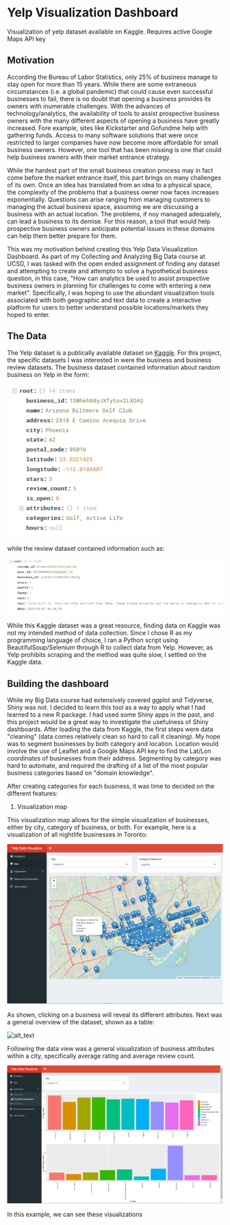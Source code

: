 # Yelp Visualization Dashboard
Visualization of yelp dataset available on Kaggle. Requires active Google Maps API key

## Motivation 
According the Bureau of Labor Statistics, only 25% of business manage to stay open for more than 15 years. While there are some extraneous circumstances (i.e. a global pandemic) that could cause even successful businesses to fail, there is no doubt that opening a business provides its owners with inumerable challenges. With the advances of technology/analytics, the availability of tools to assist prospective business owners with the many different aspects of opening a business have greatly increased. Fore example, sites like Kickstarter and Gofundme help with gathering funds. Access to many software solutions that were once restricted to larger companies have now become more affordable for small business owners. However, one tool that has been missing is one that could help business owners with their market entrance strategy. 

While the hardest part of the small business creation process may in fact come before the market entrance itself, this part brings on many challenges of its own. Once an idea has translated from an idea to a physical space, the complexity of the problems that a business owner now faces increases exponentially. Questions can arise ranging from managing customers to managing the actual business space, assuming we are discussing a business with an actual location. The problems, if noy managed adequately, can lead a business to its demise. For this reason, a tool that would help prospective business owners anticipate potential issues in these domains can help them better prepare for them. 

This was my motivation behind creating this Yelp Data Visualization Dashboard. As part of my Collecting and Analyzing Big Data course at UCSD, I was tasked with the open ended assignment of finding any dataset and attempting to create and attempto to solve a hypothetical business question, in this case, "How can analytics be used to assist prospective business owners in planning for challenges to come with entering a new market". Specifically, I was hoping to use the abundant visualization tools associated with both geographic and text data to create a interactive platform for users to better understand possible locations/markets they hoped to enter. 

## The Data
The Yelp dataset is a publically available dataset on [Kaggle](https://www.kaggle.com/yelp-dataset/yelp-dataset). For this project, the specific datasets I was interested in were the business and business review datasets. The business dataset contained information about random business on Yelp in the form: 


![alt text](images/data_preview.PNG "Data Preview") 

while the review dataset contained information such as:


![alt text](images/reviews_preview.PNG "Review Preview")

While this Kaggle dataset was a great resource, finding data on Kaggle was not my intended method of data collection. Since I chose R as my programming language of choice, I ran a Python script using BeautifulSoup/Selenium through R to collect data from Yelp. However, as Yelp prohibits scraping and the method was quite slow, I settled on the Kaggle data. 

## Building the dashboard
While my Big Data course had extensively covered ggplot and Tidyverse, Shiny was not. I decided to learn this tool as a way to apply what I had learned to a new R package. I had used some Shiny apps in the past, and this project would be a great way to investigate the usefulness of Shiny dashboards. After loading the data from Kaggle, the first steps were data "cleaning" (data comes relatively clean so hard to call it cleaning). My hope was to segment businesses by both category and location. Location would involve the use of Leaflet and a Google Maps API key to find the Lat/Lon coordinates of businesses from their address. Segmenting by category was hard to automate, and required the drafting of a list of the most popular business categories based on "domain knowledge". 

After creating categories for each business, it was time to decided on the different features:
 1. Visualization map

This visualization map allows for the simple visualization of businesses, either by city, category of business, or both. For example, here is a visualization of all nightlife businesses in Toronto:


![alt_text](images/map1.PNG)

As shown, clicking on a business will reveal its different attributes. Next was a general overview of the dataset, shown as a table:


![alt_text](data_view.PNG)

Following the data view was a general visualization of business attributes within a city, specifically average rating and average review count. 


![alt_text](images/city_wide.PNG)

In this example, we can see these visualizations 

